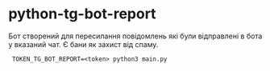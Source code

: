 # python-tg-bot-report

Бот створений для пересилання повідомлень які були відправлені в бота у вказаний чат. Є бани як захист від спаму.


``` TOKEN_TG_BOT_REPORT=<token> python3 main.py```
